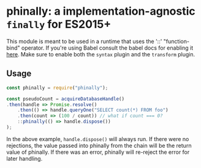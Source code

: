 # phinally: a implementation-agnostic `finally` for ES2015+

This module is meant to be used in a runtime that uses the '::' "function-bind"
operator. If you're using Babel consult the babel docs for enabling it
[here](http://babeljs.io/docs/plugins/syntax-function-bind/). Make sure to
enable both the `syntax` plugin and the `transform` plugin.

## Usage

```javascript
const phinally = require("phinally");

const pseudoCount = acquireDatabaseHandle()
.then(handle => Promise.resolve()
    .then(() => handle.queryOne("SELECT count(*) FROM foo")
    .then(count => (100 / count)) // what if count === 0?
    ::phinally(() => handle.dispose())
);
```

In the above example, `handle.dispose()` will always run. If there were no
rejections, the value passed into phinally from the chain will be the return
value of phinally. If there was an error, phinally will re-reject the error for
later handling.
